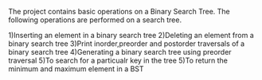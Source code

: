 The project contains basic operations on a Binary Search Tree.
The following operations are performed on a search tree.

1)Inserting an element in a binary search tree
2)Deleting an element from a binary search tree
3)Print inorder,preorder and postorder traversals of a binary search tree
4)Generating a binary search tree using preorder traversal
5)To search for a particualr key in the tree
5)To return the minimum and maximum element in a BST
